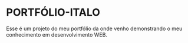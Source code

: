 #  PORTFÓLIO-ITALO

Esse é um projeto do meu portfólio da onde venho demonstrando o meu conhecimento em desenvolvimento WEB.
